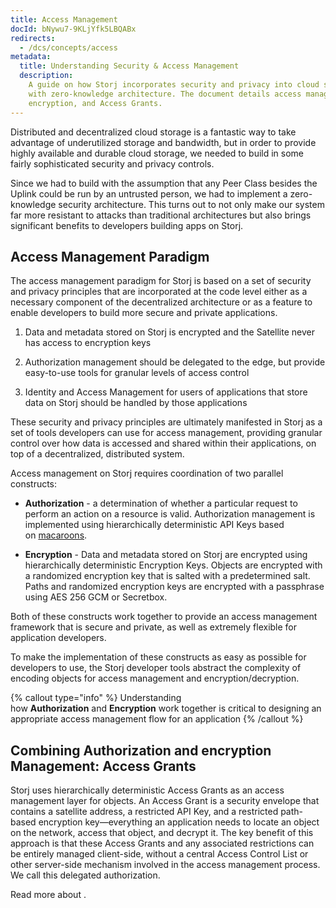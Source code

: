 ```yaml
---
title: Access Management
docId: bNywu7-9KLjYfk5LBQABx
redirects:
  - /dcs/concepts/access
metadata:
  title: Understanding Security & Access Management
  description:
    A guide on how Storj incorporates security and privacy into cloud storage
    with zero-knowledge architecture. The document details access management, authorization,
    encryption, and Access Grants.
---
```


Distributed and decentralized cloud storage is a fantastic way to take advantage of underutilized storage and bandwidth, but in order to provide highly available and durable cloud storage, we needed to build in some fairly sophisticated security and privacy controls.&#x20;

Since we had to build with the assumption that any Peer Class besides the Uplink could be run by an untrusted person, we had to implement a zero-knowledge security architecture. This turns out to not only make our system far more resistant to attacks than traditional architectures but also brings significant benefits to developers building apps on Storj.

## Access Management Paradigm

The access management paradigm for Storj is based on a set of security and privacy principles that are incorporated at the code level either as a necessary component of the decentralized architecture or as a feature to enable developers to build more secure and private applications.

1.  Data and metadata stored on Storj is encrypted and the Satellite never has access to encryption keys

2.  Authorization management should be delegated to the edge, but provide easy-to-use tools for granular levels of access control

3.  Identity and Access Management for users of applications that store data on Storj should be handled by those applications

These security and privacy principles are ultimately manifested in Storj as a set of tools developers can use for access management, providing granular control over how data is accessed and shared within their applications, on top of a decentralized, distributed system.

Access management on Storj requires coordination of two parallel constructs:

- **Authorization** - a determination of whether a particular request to perform an action on a resource is valid. Authorization management is implemented using hierarchically deterministic API Keys based on [macaroons](https://research.google/pubs/pub41892/).

- **Encryption** - Data and metadata stored on Storj are encrypted using hierarchically deterministic Encryption Keys. Objects are encrypted with a randomized encryption key that is salted with a predetermined salt. Paths and randomized encryption keys are encrypted with a passphrase using AES 256 GCM or Secretbox.

Both of these constructs work together to provide an access management framework that is secure and private, as well as extremely flexible for application developers.

To make the implementation of these constructs as easy as possible for developers to use, the Storj developer tools abstract the complexity of encoding objects for access management and encryption/decryption.

{% callout type="info"  %}
Understanding how **Authorization** and **Encryption** work together is critical to designing an appropriate access management flow for an application
{% /callout %}

## Combining Authorization and encryption Management: Access Grants

Storj uses hierarchically deterministic Access Grants as an access management layer for objects. An Access Grant is a security envelope that contains a satellite address, a restricted API Key, and a restricted path-based encryption key—everything an application needs to locate an object on the network, access that object, and decrypt it. The key benefit of this approach is that these Access Grants and any associated restrictions can be entirely managed client-side, without a central Access Control List or other server-side mechanism involved in the access management process. We call this delegated authorization.

Read more about [](docId:XKib9SzjtEXTXWvdyYWX6).&#x20;
